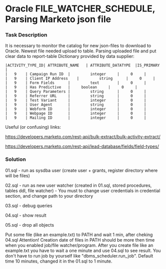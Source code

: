 # Oracle FILE_WATCHER_SCHEDULE, Parsing Marketo json file

### Task Description
It is necessary to monitor the catalog for new json-files to download to Oracle. 
Newest file needed upload to table. Parsing uploaded file and put clear data to report-table 
Dictionary provided by data supplier:
```
|ACTIVITY_TYPE_ID| ATTRIBUTE_NAME	| ATTRIBUTE_DATATYPE  |IS_PRIMARY |
|	9	 | Campaign Run ID	|         integer     |	    0 	  |
|	9	 | Client IP Address	|         string      |	    0 	  |
|	9	 | Form Fields		|         text        |	    0 	  |
|	9	 | Has Predictive	|	  boolean     |	    0 	  |
|	9	 | Query Parameters	|         string      |	    0 	  |
|	9	 | Referrer URL		|         string      |	    0 	  |
|	9	 | Test Variant		|         integer     |	    0 	  |
|	9	 | User Agent		|         string      |	    0 	  |
|	9	 | Webform ID		|         integer     |	    0 	  |
|	9	 | Webpage ID		|         integer     |	    0 	  |
|	9	 | Mailing ID		|         integer     |	    0 	  |
```
Useful (or confusing) links:

https://developers.marketo.com/rest-api/bulk-extract/bulk-activity-extract/

https://developers.marketo.com/rest-api/lead-database/fields/field-types/

### Solution
01.sql - run as sysdba user (create user + grants, register directory where will be files)

02.sql - run as new user watcher (created in 01.sql, stored procedures, tables ddl, file watcher) - You must to change user credentials in credential section, and change path to your directory

03.sql - debug queries

04.sql - show result

05.sql - drop all objects

Put some file (like an example.txt) to PATH and wait 1 min, after cheking 04.sql
Attention! Creation date of files in PATH should be more then time when you enabled job/file watcher/program.
After you create file like an example.txt you have to wait a one minute and use 04.sql to see result. You don't have to run job by yourself like "dbms_scheduler.run_job". Default time 10 minutes, changed it in the 01.sql to 1 minute.
